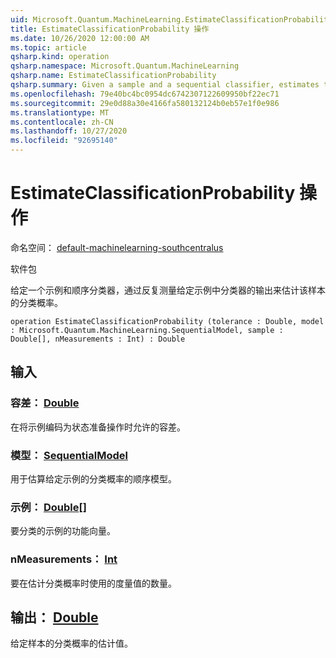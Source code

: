 ```yaml
---
uid: Microsoft.Quantum.MachineLearning.EstimateClassificationProbability
title: EstimateClassificationProbability 操作
ms.date: 10/26/2020 12:00:00 AM
ms.topic: article
qsharp.kind: operation
qsharp.namespace: Microsoft.Quantum.MachineLearning
qsharp.name: EstimateClassificationProbability
qsharp.summary: Given a sample and a sequential classifier, estimates the classification probability for that sample by repeatedly measuring the output of the classifier on the given sample.
ms.openlocfilehash: 79e40bc4bc0954dc6742307122609950bf22ec71
ms.sourcegitcommit: 29e0d88a30e4166fa580132124b0eb57e1f0e986
ms.translationtype: MT
ms.contentlocale: zh-CN
ms.lasthandoff: 10/27/2020
ms.locfileid: "92695140"
---
```

# <a name="estimateclassificationprobability-operation"></a>EstimateClassificationProbability 操作

命名空间： [default-machinelearning-southcentralus](xref:Microsoft.Quantum.MachineLearning)

软件包 [](https://nuget.org/packages/)


给定一个示例和顺序分类器，通过反复测量给定示例中分类器的输出来估计该样本的分类概率。

```qsharp
operation EstimateClassificationProbability (tolerance : Double, model : Microsoft.Quantum.MachineLearning.SequentialModel, sample : Double[], nMeasurements : Int) : Double
```


## <a name="input"></a>输入

### <a name="tolerance--double"></a>容差： [Double](xref:microsoft.quantum.lang-ref.double)

在将示例编码为状态准备操作时允许的容差。


### <a name="model--sequentialmodel"></a>模型： [SequentialModel](xref:Microsoft.Quantum.MachineLearning.SequentialModel)

用于估算给定示例的分类概率的顺序模型。


### <a name="sample--double"></a>示例： [Double](xref:microsoft.quantum.lang-ref.double)[]

要分类的示例的功能向量。


### <a name="nmeasurements--int"></a>nMeasurements： [Int](xref:microsoft.quantum.lang-ref.int)

要在估计分类概率时使用的度量值的数量。



## <a name="output--double"></a>输出： [Double](xref:microsoft.quantum.lang-ref.double)

给定样本的分类概率的估计值。